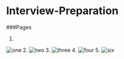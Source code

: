 # Interview-Preparation

###Pages

1.
![one](https://user-images.githubusercontent.com/64531116/139327780-d66046e9-a457-42d7-8eae-a1a72cd11fd9.png)
2.
![two](https://user-images.githubusercontent.com/64531116/139327831-09116246-dabc-45a4-8476-7babeb461fa8.png)
3.
![three](https://user-images.githubusercontent.com/64531116/139327853-e7b34983-4cc2-42e8-a39b-6f75dc86e508.png)
4.
![four](https://user-images.githubusercontent.com/64531116/139327879-36eca669-fac3-452d-b0c4-ae1247691c67.png)
5.
![six](https://user-images.githubusercontent.com/64531116/139327892-4806688e-f434-4320-98d9-cc95e8e4c73c.png)
